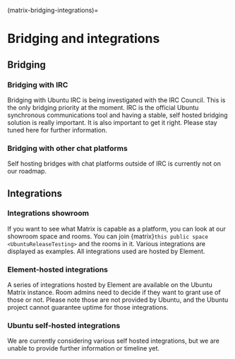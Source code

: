 (matrix-bridging-integrations)=
# Bridging and integrations


## Bridging


### Bridging with IRC

Bridging with Ubuntu IRC is being investigated with the IRC Council.
This is the only bridging priority at the moment.
IRC is the official Ubuntu synchronous communications tool and having a stable, self hosted bridging solution is really important.
It is also important to get it right.
Please stay tuned here for further information.


### Bridging with other chat platforms

Self hosting bridges with chat platforms outside of IRC is currently not on our roadmap. 


## Integrations


### Integrations showroom

If you want to see what Matrix is capable as a platform, you can look at our showroom space and rooms.
You can join {matrix}`this public space <UbuntuReleaseTesting>` and the rooms in it.
Various integrations are displayed as examples.
All integrations used are hosted by Element.


### Element-hosted integrations

A series of integrations hosted by Element are available on the Ubuntu Matrix instance.
Room admins need to decide if they want to grant use of those or not.
Please note those are not provided by Ubuntu, and the Ubuntu project cannot guarantee uptime for those integrations. 


### Ubuntu self-hosted integrations

We are currently considering various self hosted integrations, but we are unable to provide further information or timeline yet.

